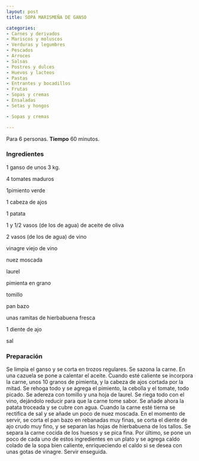 ```yaml
---
layout: post
title: SOPA MARISMEÑA DE GANSO

categories:
- Carnes y derivados
- Mariscos y moluscos
- Verduras y legumbres
- Pescados
- Arroces
- Salsas
- Postres y dulces
- Huevos y lacteos
- Pastas
- Entrantes y bocadillos
- Frutas
- Sopas y cremas
- Ensaladas
- Setas y hongos

- Sopas y cremas

---
```

Para 6 personas.
<b>Tiempo</b> 60 minutos.

<h3>Ingredientes</h3>

1 ganso de unos 3 kg.

4 tomates maduros

1pimiento verde

1 cabeza de ajos

1 patata

1 y 1/2 vasos (de los de agua) de aceite de oliva

2 vasos (de los de agua) de vino

vinagre viejo de vino

nuez moscada

laurel

pimienta en grano

tomillo

pan bazo

unas ramitas de hierbabuena fresca

1 diente de ajo

sal

<h3>Preparación</h3>

Se limpia el ganso y se corta en trozos regulares. Se sazona la carne. En una cazuela se pone a calentar el aceite. Cuando esté caliente se incorpora la carne, unos 10 granos de pimienta, y la cabeza de ajos cortada por la mitad. Se rehoga todo y se agrega el pimiento, la cebolla y el tomate, todo picado. Se adereza con tomillo y una hoja de laurel. Se riega todo con el vino, dejándolo reducir para que la carne tome sabor. Se añade ahora la patata troceada y se cubre con agua. Cuando la carne esté tierna se rectifica de sal y se añade un poco de nuez moscada. En el momento de servir, se corta el pan bazo en rebanadas muy finas, se corta el diente de ajo crudo muy fino, y se separan las hojas de hierbabuena de los tallos. Se separa la carne cocida de los huesos y se pica fina. Por último, se pone un poco de cada uno de estos ingredientes en un plato y se agrega caldo colado de la sopa bien caliente, enriqueciendo el caldo si se desea con unas gotas de vinagre. Servir enseguida.


